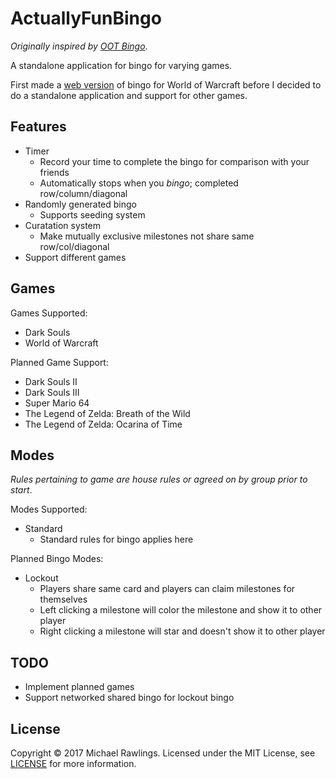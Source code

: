 # ActuallyFunBingo

*Originally inspired by [OOT Bingo](http://speedruntools.com/bingo/oot)*.

A standalone application for bingo for varying games.

First made a [web version](https://mrawlingst.github.io/wow-bingo/) of bingo for World of Warcraft before I decided to do a standalone application and support for other games.

## Features

* Timer
    * Record your time to complete the bingo for comparison with your friends
    * Automatically stops when you *bingo*; completed row/column/diagonal
* Randomly generated bingo
    * Supports seeding system
* Curatation system
    * Make mutually exclusive milestones not share same row/col/diagonal
* Support different games

## Games

Games Supported:
* Dark Souls
* World of Warcraft

Planned Game Support:
* Dark Souls II
* Dark Souls III
* Super Mario 64
* The Legend of Zelda: Breath of the Wild
* The Legend of Zelda: Ocarina of Time

## Modes

*Rules pertaining to game are house rules or agreed on by group prior to start*.

Modes Supported:
* Standard
    * Standard rules for bingo applies here

Planned Bingo Modes:
* Lockout
    * Players share same card and players can claim milestones for themselves
    * Left clicking a milestone will color the milestone and show it to other player
    * Right clicking a milestone will star and doesn't show it to other player


## TODO
* Implement planned games
* Support networked shared bingo for lockout bingo

## License
Copyright &copy; 2017 Michael Rawlings. Licensed under the MIT License, see [LICENSE](LICENSE) for more information.
